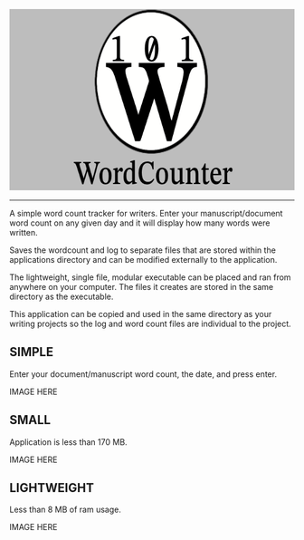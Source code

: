 <p align="center">
<img width="640" height="320" alt="logo image" src="Resources/Images/wordcounter_banner_bg.png" />
</p>

---

A simple word count tracker for writers. Enter your manuscript/document word count on any given day and it will display how many words were written.

Saves the wordcount and log to separate files that are stored within the applications directory and can be modified externally to the application.

The lightweight, single file, modular executable can be placed and ran from anywhere on your computer. The files it creates are stored in the same directory as the executable.

This application can be copied and used in the same directory as your writing projects so the log and word count files are individual to the project.

## SIMPLE

Enter your document/manuscript word count, the date, and press enter.

IMAGE HERE

## SMALL

Application is less than 170 MB.

IMAGE HERE

## LIGHTWEIGHT

Less than 8 MB of ram usage.

IMAGE HERE
